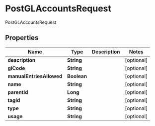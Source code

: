

# PostGLAccountsRequest

PostGLAccountsRequest

## Properties

| Name | Type | Description | Notes |
|------------ | ------------- | ------------- | -------------|
|**description** | **String** |  |  [optional] |
|**glCode** | **String** |  |  [optional] |
|**manualEntriesAllowed** | **Boolean** |  |  [optional] |
|**name** | **String** |  |  [optional] |
|**parentId** | **Long** |  |  [optional] |
|**tagId** | **String** |  |  [optional] |
|**type** | **String** |  |  [optional] |
|**usage** | **String** |  |  [optional] |




